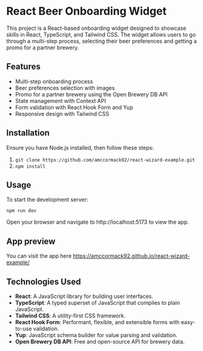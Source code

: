 # React Beer Onboarding Widget

This project is a React-based onboarding widget designed to showcase skills in React, TypeScript, and Tailwind CSS. The widget allows users to go through a multi-step process, selecting their beer preferences and getting a promo for a partner brewery.

## Features

- Multi-step onboarding process
- Beer preferences selection with images
- Promo for a partner brewery using the Open Brewery DB API
- State management with Context API
- Form validation with React Hook Form and Yup
- Responsive design with Tailwind CSS

## Installation

Ensure you have Node.js installed, then follow these steps:

1.  `git clone https://github.com/amccormack92/react-wizard-example.git`
2.  `npm install`

## Usage

To start the development server:

`npm run dev`

Open your browser and navigate to http://localhost:5173 to view the app.

## App preview

You can visit the app here https://amccormack92.github.io/react-wizard-example/

## Technologies Used

- **React**: A JavaScript library for building user interfaces.
- **TypeScript**: A typed superset of JavaScript that compiles to plain JavaScript.
- **Tailwind CSS**: A utility-first CSS framework.
- **React Hook Form**: Performant, flexible, and extensible forms with easy-to-use validation.
- **Yup**: JavaScript schema builder for value parsing and validation.
- **Open Brewery DB API**: Free and open-source API for brewery data.
